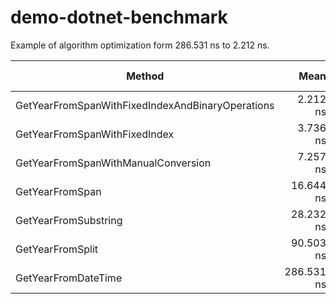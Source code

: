 # demo-dotnet-benchmark

Example of algorithm optimization form 286.531 ns to 2.212 ns.

| Method                                           |       Mean |     Error |    StdDev | Ratio | Rank |   Gen0 | Allocated | Alloc Ratio |
| ------------------------------------------------ | ---------: | --------: | --------: | ----: | ---: | -----: | --------: | ----------: |
| GetYearFromSpanWithFixedIndexAndBinaryOperations |   2.212 ns | 0.0093 ns | 0.0083 ns | 0.008 |    1 |      - |         - |          NA |
| GetYearFromSpanWithFixedIndex                    |   3.736 ns | 0.0481 ns | 0.0426 ns | 0.013 |    2 |      - |         - |          NA |
| GetYearFromSpanWithManualConversion              |   7.257 ns | 0.0263 ns | 0.0233 ns | 0.025 |    3 |      - |         - |          NA |
| GetYearFromSpan                                  |  16.644 ns | 0.0864 ns | 0.0766 ns | 0.058 |    4 |      - |         - |          NA |
| GetYearFromSubstring                             |  28.232 ns | 0.0629 ns | 0.0491 ns | 0.099 |    5 | 0.0153 |      32 B |          NA |
| GetYearFromSplit                                 |  90.503 ns | 0.4107 ns | 0.3641 ns | 0.316 |    6 | 0.0764 |     160 B |          NA |
| GetYearFromDateTime                              | 286.531 ns | 5.5299 ns | 9.6852 ns | 1.000 |    7 |      - |         - |          NA |
